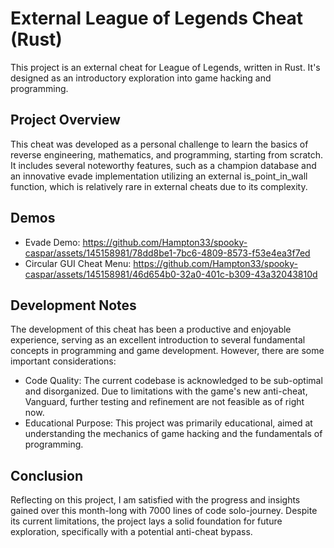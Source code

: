 # External League of Legends Cheat (Rust)
This project is an external cheat for League of Legends, written in Rust. It's designed as an introductory exploration into game hacking and programming.

## Project Overview
This cheat was developed as a personal challenge to learn the basics of reverse engineering, mathematics, and programming, starting from scratch. It includes several noteworthy features, such as a champion database and an innovative evade implementation utilizing an external is_point_in_wall function, which is relatively rare in external cheats due to its complexity.

## Demos
- Evade Demo: https://github.com/Hampton33/spooky-caspar/assets/145158981/78dd8be1-7bc6-4809-8573-f53e4ea3f7ed
- Circular GUI Cheat Menu: https://github.com/Hampton33/spooky-caspar/assets/145158981/46d654b0-32a0-401c-b309-43a32043810d

## Development Notes
The development of this cheat has been a productive and enjoyable experience, serving as an excellent introduction to several fundamental concepts in programming and game development. However, there are some important considerations:
- Code Quality: The current codebase is acknowledged to be sub-optimal and disorganized. Due to limitations with the game's new anti-cheat, Vanguard, further testing and refinement are not feasible as of right now.
- Educational Purpose: This project was primarily educational, aimed at understanding the mechanics of game hacking and the fundamentals of programming.

## Conclusion
Reflecting on this project, I am satisfied with the progress and insights gained over this month-long with 7000 lines of code solo-journey. Despite its current limitations, the project lays a solid foundation for future exploration, specifically with a potential anti-cheat bypass.
